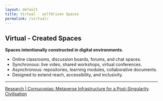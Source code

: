 ```yaml
---
layout: default
title: Virtual - selfdriven Spaces
permalink: /virtual/
---
```


## Virtual - Created Spaces

**Spaces intentionally constructed in digital environments.**
- Online classrooms, discussion boards, forums, and chat spaces.
- Synchronous: live video, shared workshops, virtual conferences.
- Asynchronous: repositories, learning modules, collaborative documents.
- Designed to extend reach, accessibility, and inclusivity.

---

[Research | Cornucopias: Metaverse Infrastructure for a Post-Singularity Civilisation](/virtual/cornucopias/)

